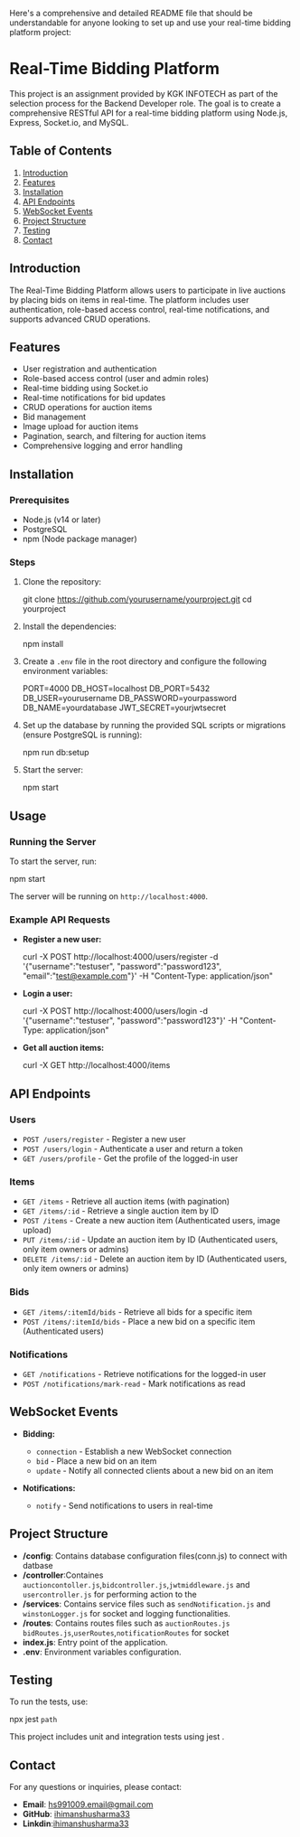 Here's a comprehensive and detailed README file that should be understandable for anyone looking to set up and use your real-time bidding platform project:

# Real-Time Bidding Platform

This project is an assignment provided by KGK INFOTECH as part of the selection process for the Backend Developer role. The goal is to create a comprehensive RESTful API for a real-time bidding platform using Node.js, Express, Socket.io, and MySQL.

## Table of Contents

1. [Introduction](#introduction)
2. [Features](#features)
3. [Installation](#installation)
5. [API Endpoints](#api-endpoints)
6. [WebSocket Events](#websocket-events)
7. [Project Structure](#project-structure)
8. [Testing](#testing)
9. [Contact](#contact)

## Introduction

The Real-Time Bidding Platform allows users to participate in live auctions by placing bids on items in real-time. The platform includes user authentication, role-based access control, real-time notifications, and supports advanced CRUD operations.

## Features

- User registration and authentication
- Role-based access control (user and admin roles)
- Real-time bidding using Socket.io
- Real-time notifications for bid updates
- CRUD operations for auction items
- Bid management
- Image upload for auction items
- Pagination, search, and filtering for auction items
- Comprehensive logging and error handling

## Installation

### Prerequisites

- Node.js (v14 or later)
- PostgreSQL
- npm (Node package manager)

### Steps

1. Clone the repository:
    
    git clone https://github.com/yourusername/yourproject.git
    cd yourproject
    

2. Install the dependencies:
    
    npm install
    

3. Create a `.env` file in the root directory and configure the following environment variables:
    
    PORT=4000
    DB_HOST=localhost
    DB_PORT=5432
    DB_USER=yourusername
    DB_PASSWORD=yourpassword
    DB_NAME=yourdatabase
    JWT_SECRET=yourjwtsecret
    

4. Set up the database by running the provided SQL scripts or migrations (ensure PostgreSQL is running):
    
    npm run db:setup
    

5. Start the server:
    
    npm start
    

## Usage

### Running the Server

To start the server, run:

npm start


The server will be running on `http://localhost:4000`.

### Example API Requests

- **Register a new user:**
    
    curl -X POST http://localhost:4000/users/register -d '{"username":"testuser", "password":"password123", "email":"test@example.com"}' -H "Content-Type: application/json"
    

- **Login a user:**
    
    curl -X POST http://localhost:4000/users/login -d '{"username":"testuser", "password":"password123"}' -H "Content-Type: application/json"
    

- **Get all auction items:**
    
    curl -X GET http://localhost:4000/items
    

## API Endpoints

### Users

- `POST /users/register` - Register a new user
- `POST /users/login` - Authenticate a user and return a token
- `GET /users/profile` - Get the profile of the logged-in user

### Items

- `GET /items` - Retrieve all auction items (with pagination)
- `GET /items/:id` - Retrieve a single auction item by ID
- `POST /items` - Create a new auction item (Authenticated users, image upload)
- `PUT /items/:id` - Update an auction item by ID (Authenticated users, only item owners or admins)
- `DELETE /items/:id` - Delete an auction item by ID (Authenticated users, only item owners or admins)

### Bids

- `GET /items/:itemId/bids` - Retrieve all bids for a specific item
- `POST /items/:itemId/bids` - Place a new bid on a specific item (Authenticated users)

### Notifications

- `GET /notifications` - Retrieve notifications for the logged-in user
- `POST /notifications/mark-read` - Mark notifications as read

## WebSocket Events

- **Bidding:**
    - `connection` - Establish a new WebSocket connection
    - `bid` - Place a new bid on an item
    - `update` - Notify all connected clients about a new bid on an item

- **Notifications:**
    - `notify` - Send notifications to users in real-time

## Project Structure
- **/config**: Contains database configuration files(conn.js) to connect  with datbase
- **/controller**:Containes `auctioncontoller.js`,`bidcontroller.js`,`jwtmiddleware.js` and  `usercontroller.js` for performing action to the   
- **/services**: Contains service files such as `sendNotification.js` and `winstonLogger.js` for socket and logging functionalities.
- **/routes**: Contains routes files such as `auctionRoutes.js`  `bidRoutes.js`,`userRoutes`,`notificationRoutes` for socket
- **index.js**: Entry point of the application.
- **.env**: Environment variables configuration.

## Testing

To run the tests, use:

npx jest `path`


This project includes unit and integration tests using jest .

## Contact

For any questions or inquiries, please contact:

- **Email**: hs991009.email@gmail.com
- **GitHub**: [ihimanshusharma33](https://github.com/ihimanshusharma33)
- **Linkdin**:[ihimanshusharma33](https://www.linkedin.com/in/ihimanshusharma33/)